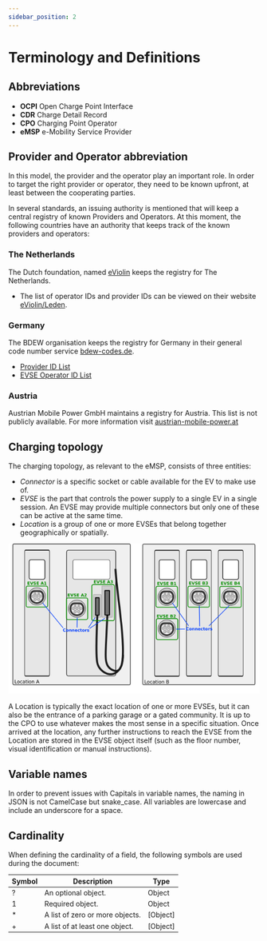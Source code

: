 ```yaml
---
sidebar_position: 2
---
```


# Terminology and Definitions

## Abbreviations

* **OCPI** Open Charge Point Interface
* **CDR** Charge Detail Record
* **CPO** Charging Point Operator
* **eMSP** e-Mobility Service Provider

## Provider and Operator abbreviation

In this model, the provider and the operator play an important role. In order to target the right provider or operator,
they need to be known upfront, at least between the cooperating parties.

In several standards, an issuing authority is mentioned that will keep a central registry of known Providers and
Operators. At this moment, the following countries have an authority that keeps track of the known providers and
operators:

### The Netherlands

The Dutch foundation, named [eViolin](http://www.eviolin.nl) keeps the registry for The Netherlands.

* The list of operator IDs and provider IDs can be viewed on their website
[eViolin/Leden](http://www.eviolin.nl/index.php/leden/).

### Germany

The BDEW organisation keeps the registry for Germany in their general code number service
[bdew-codes.de](https://bdew-codes.de/).

* [Provider ID List](https://bdew-codes.de/Codenumbers/EMobilityId/ProviderIdList)
* [EVSE Operator ID List](https://bdew-codes.de/Codenumbers/EMobilityId/OperatorIdList)

### Austria

Austrian Mobile Power GmbH maintains a registry for Austria. This list is not publicly available. For more information
visit [austrian-mobile-power.at](http://austrian-mobile-power.at/tools/id-vergabe/information/)

## Charging topology

The charging topology, as relevant to the eMSP, consists of three entities:

* _Connector_ is a specific socket or cable available for the EV to make use of.
* _EVSE_ is the part that controls the power supply to a single EV in a single session. An EVSE may provide multiple
connectors but only one of these can be active at the same time.
* _Location_ is a group of one or more EVSEs that belong together geographically or spatially.

![Topology](images/topology.png)

A Location is typically the exact location of one or more EVSEs, but it can also be the entrance of a parking garage or
a gated community. It is up to the CPO to use whatever makes the most sense in a specific situation. Once arrived at the
location, any further instructions to reach the EVSE from the Location are stored in the EVSE object itself (such as the
floor number, visual identification or manual instructions).

## Variable names

In order to prevent issues with Capitals in variable names, the naming in JSON is not CamelCase but snake_case. All
variables are lowercase and include an underscore for a space.

## Cardinality

When defining the cardinality of a field, the following symbols are used during the document:

| Symbol | Description                     | Type       |
|--------|---------------------------------|------------|
| ?      | An optional object.             | Object     |
| 1      | Required object.                | Object     |
| \*     | A list of zero or more objects. | \[Object\] |
| \+     | A list of at least one object.  | \[Object\] |
